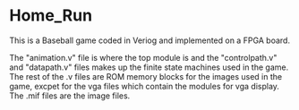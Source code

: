 # Home_Run

This is a Baseball game coded in Veriog and implemented on a FPGA board.

The "animation.v" file is where the top module is and the "controlpath.v" and "datapath.v" files makes up the finite state machines used in the game.
The rest of the .v files are ROM memory blocks for the images used in the game, excpet for the vga files which contain the modules for vga display.
The .mif files are the image files.

